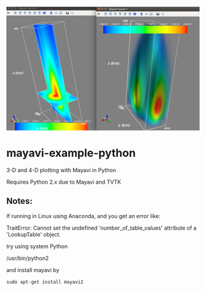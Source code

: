 ![example ionosphere in Mayavi](mayavi_iono.png)
# mayavi-example-python
3-D and 4-D plotting with Mayavi in Python

Requires Python 2.x due to Mayavi and TVTK

Notes:
------
If running in Linux using Anaconda, and you get an error like:

TraitError: Cannot set the undefined 'number_of_table_values' attribute of a 'LookupTable' object.

try using system Python 

/usr/bin/python2

and install mayavi by
``` 
sudo apt-get install mayavi2 
```
